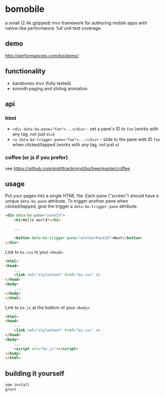# bomobile

a small (2.4k gzipped) mvv framework for authoring mobile apps with native-like performance. full unit test coverage.

## demo

http://performancejs.com/bo/demo/

## functionality

- barebones mvv (fully tested)
- smooth paging and sliding animation

## api

### html

- `<div data-bo-pane="foo">...</div>` - set a pane's ID to `foo` (works with any tag, not just `div`)
- `<a data-bo-trigger-pane="foo">...</div>` - slide to the pane with ID `foo` when clicked/tapped (works with any tag, not just `a`)

### coffee (or js if you prefer)

see https://github.com/eighttrackmind/bo/tree/master/coffee

## usage

Put your pages into a single HTML file. Each pane ("screen") should have a unique `data-bo-pane` attribute. To trigger another pane when clicked/tapped, give the trigger a `data-bo-trigger-pane` attribute.

```html
<div data-bo-pane="paneId">
	<h1>Hello world!</h1>

	...

	<button data-bo-trigger-pane="anotherPaneId">Next</button>
</div>
```

Link to `bo.css` in your `<head>`.

```html
<html>
<head>
	...
	<link rel="stylesheet" href="bo.css" />
</head>
<body>
	...
</body>
</html>
```

Link to `bo.js` at the bottom of your `<body>`.

```html
<html>
<head>
	...
	<link rel="stylesheet" href="bo.css" />
</head>
<body>
	...
	<script src="bo.js"></script>
</body>
</html>
```

## building it yourself

```bash
npm install
grunt
```